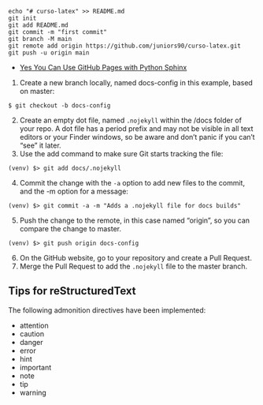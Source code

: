 ```
echo "# curso-latex" >> README.md
git init
git add README.md
git commit -m "first commit"
git branch -M main
git remote add origin https://github.com/juniors90/curso-latex.git
git push -u origin main
```

- [Yes You Can Use GitHub Pages with Python Sphinx](https://www.docslikecode.com/articles/github-pages-python-sphinx/)

1. Create a new branch locally, named docs-config in this example, based on master:
```
$ git checkout -b docs-config
```
2. Create an empty dot file, named ```.nojekyll``` within the /docs folder of your repo. A dot file has a period prefix and may not be visible in all text editors or your Finder windows, so be aware and don’t panic if you can’t “see” it later.
3. Use the add command to make sure Git starts tracking the file:
```
(venv) $> git add docs/.nojekyll
```
4. Commit the change with the ```-a``` option to add new files to the commit, and the -m option for a message:
```
(venv) $> git commit -a -m "Adds a .nojekyll file for docs builds"
```
5. Push the change to the remote, in this case named “origin”, so you can compare the change to master.
```
(venv) $> git push origin docs-config
```
6. On the GitHub website, go to your repository and create a Pull Request.
7. Merge the Pull Request to add the ```.nojekyll``` file to the master branch.

## Tips for reStructuredText

The following admonition directives have been implemented:
   - attention
   - caution
   - danger
   - error
   - hint
   - important
   - note
   - tip
   - warning